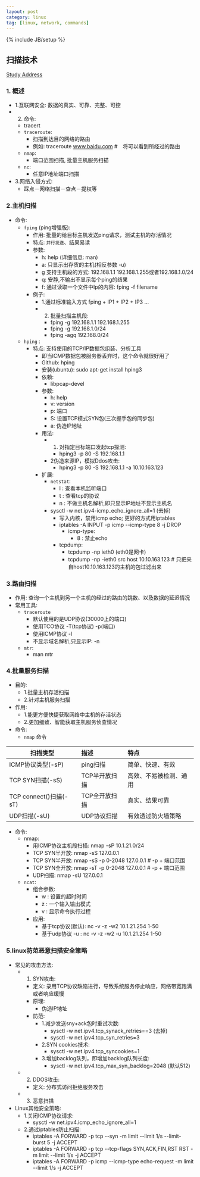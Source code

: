 ```yaml
---
layout: post
category: linux
tag: [linux, network, commands]
---
```

{% include JB/setup %}

## 扫描技术
[Study Address](http://imooc.com/video/6629)

### 1. 概述
* 1.互联网安全: 数据的真实、可靠、完整、可控
* 2. 命令:
  * tracert
  * `traceroute`:
      * 扫描到达目的网络的路由
      * 例如: traceroute www.baidu.com #　将可以看到所经过的路由
  * `nmap`:
      * 端口范围扫描, 批量主机服务扫描
  * `nc`:
      * 任意IP地址端口扫描
* 3.网络入侵方式:
    * 踩点－网络扫描－查点－提权等

### 2.主机扫描
* 命令:
    * `fping` (ping增强版):
        * 作用: 批量的给目标主机发送ping请求，测试主机的存活情况
        * 特点: `并行发送`、结果易读
        * 参数:
            * h: help (详细信息: man)
            * a: 只显示出存货的主机(相反参数 -u)
            * g 支持主机段的方式: 192.168.1.1 192.168.1.255或者192.168.1.0/24
            * q: 安静,不输出不显示每个ping的结果
            * f: 通过读取一个文件中Ip的内容: fping -f filename
        * 例子:
            * 1.通过标准输入方式 fping + IP1 + IP2 + IP3 ...
            * 2. 批量扫描主机段:
                * fping -g 192.168.1.1 192.168.1.255
                * fping -g 192.168.1.0/24
                * fping -agq 192.168.0/24
    * `hping` :
        * 特点: 支持使用的TCP/IP数据包组装、分析工具
          * 即当ICMP数据包被服务器丢弃时，这个命令就很好用了
          * Github: hping 
          * 安装(ubuntu): sudo apt-get install hping3
          * 依赖:
              * libpcap-devel
          * 参数:
              * h: help
              * v: version
              * p: 端口
              * S: 设置TCP模式SYN包(三次握手包的同步包)
              * a: 伪造IP地址
          * 用法:
              * 1. 对指定目标端口发起tcp探测:
                  * hping3 -p 80 -S 192.168.1.1
              * 2伪造来源IP，模拟Ddos攻击:
                  * hping3 -p 80 -S 192.168.1.1 -a 10.10.163.123
          * 扩展:
              * `netstat`:
                  * l : 查看本机监听端口
                  * t : 查看tcp的协议
                  * n : 不做主机名解析,即只显示IP地址不显示主机名
              * sysctl -w net.ipv4-icmp\_echo\_ignore\_all=1 (去掉\)
                * 写入内核，禁用icmp echo; 更好的方式用iptables
                * iptables -A INPUT -p icmp --icmp-type 8 -j DROP
                   * icmp-type:
                      * 8 : 禁止echo
                * tcpdump:
                    * tcpdump -np ieth0 (eth0是网卡)
                    * tcpdump -np -ieth0 src host 10.10.163.123 # 只把来自host10.10.163.123的主机的包过滤出来

### 3.路由扫描
* 作用: 查询一个主机到另一个主机的经过的路由的跳数、以及数据的延迟情况
* 常用工具:
    * `traceroute`
      * 默认使用的是UDP协议(30000上的端口)
      * 使用TCO协议 -T(tcp协议) -p(端口)
      * 使用ICMP协议 -I
      * 不显示域名解析,只显示IP: -n
    * `mtr`:
      * man mtr

### 4.批量服务扫描
* 目的:
    * 1.批量主机存活扫描
    * 2.针对主机服务扫描
* 作用:
    * 1.能更方便快捷获取网络中主机的存活状态
    * 2.更加细致、智能获取主机服务侦查情况
* 命令:
    * `nmap` 命令

| 扫描类型 | 描述 | 特点 |
|----------|:-----|:-----|
|ICMP协议类型(-sP)|ping扫描|简单、快速、有效|
|TCP SYN扫描(-sS)|TCP半开放扫描|高效、不易被检测、通用|
|TCP connect()扫描(-sT)|TCP全开放扫描|真实、结果可靠|
|UDP扫描(-sU)|UDP协议扫描|有效透过防火墙策略|

* 命令:
    * nmap:
        * 用ICMP协议主机段扫描: nmap -sP 10.1.21.0/24
        * TCP SYN半开放: nmap -sS 127.0.0.1
        * TCP SYN半开放: nmap -sS -p 0-2048 127.0.0.1 # -p + 端口范围
        * TCP SYN全开放: nmap -sT -p 0-2048 127.0.0.1 # -p + 端口范围
        * UDP扫描: nmap -sU 127.0.0.1
    * `ncat`:
        * 组合参数:
            * w : 设置的超时时间
            * z : 一个输入输出模式
            * v : 显示命令执行过程
        * 应用:
            * 基于tcp协议(默认): nc -v -z -w2 10.1.21.254 1-50
            * 基于udp协议 -u : nc -v -z -w2 -u 10.1.21.254 1-50

### 5.linux防范恶意扫描安全策略
* 常见的攻击方法:
    * 1. SYN攻击:
        * 定义: 录用TCP协议缺陷进行，导致系统服务停止响应，网络带宽跑满或者响应缓慢
        * 原理:
           * 伪造IP地址
        * 防范:
            * 1.减少发送sny+ack包时重试次数:
                * sysctl -w net.ipv4.tcp\_synack\_retries==3 (去掉\)
                * sysctl -w net.ipv4.tcp\_syn\_retries=3
            * 2.SYN cookies技术:
                * sysctl -w net.ipv4.tcp\_syncookies=1
            * 3.增加backlog队列，即增加backlog队列长度:
                * sysctl -w net.ipv4.tcp\_max\_syn\_backlog=2048 (默认512)
    * 2. DDOS攻击:
        * 定义: 分布式访问拒绝服务攻击
    * 3. 恶意扫描
* Linux其他安全策略:
    * 1.关闭ICMP协议请求:
        * sysctl -w net.ipv4.icmp\_echo\_ignore\_all=1
    * 2.通过iptables防止扫描:
        * iptables -A FORWARD -p tcp --syn -m limit --limit 1/s --limit-burst 5 -j ACCEPT
        * iptables -A FORWARD -p tcp --tcp-flags SYN,ACK,FIN,RST RST -m limit --limit 1/s -j ACCEPT
        * iptables -A FORWARD -p icmp --icmp-type echo-request -m limit --limit 1/s -j ACCEPT


